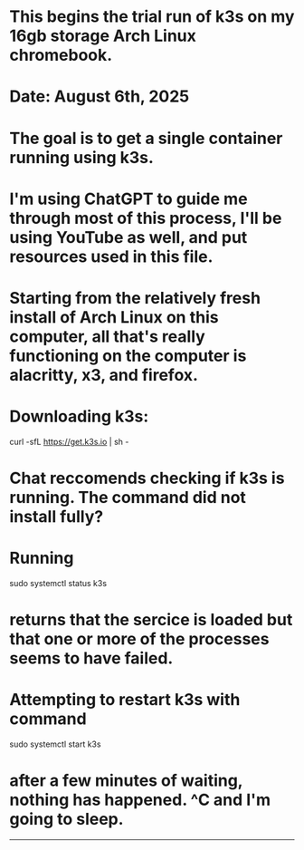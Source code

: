 # This begins the trial run of k3s on my 16gb storage Arch Linux chromebook.

# Date: August 6th, 2025

# The goal is to get a single container running using k3s.

# I'm using ChatGPT to guide me through most of this process, I'll be using YouTube as well, and put resources used in this file.

# Starting from the relatively fresh install of Arch Linux on this computer, all that's really functioning on the computer is alacritty, x3, and firefox.

# Downloading k3s:
curl -sfL https://get.k3s.io | sh -

# Chat reccomends checking if k3s is running. The command did not install fully?

# Running
sudo systemctl status k3s
# returns that the sercice is loaded but that one or more of the processes seems to have failed.

# Attempting to restart k3s with command
sudo systemctl start k3s
# after a few minutes of waiting, nothing has happened. ^C and I'm going to sleep.

---

